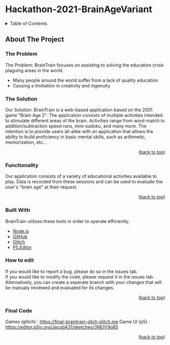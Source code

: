 # Hackathon-2021-BrainAgeVariant

<!-- TABLE OF CONTENTS -->
<details>
  <summary>Table of Contents</summary>
  <ol>
    <li>
      <a href="#about-the-project">About The Project</a>
      <ul>
        <li><a href="#built-with">Built With</a></li>
      </ul>
   <!-- </li>
    <li>
      <a href="#getting-started">Getting Started</a>
      <ul>
        <li><a href="#prerequisites">Prerequisites</a></li>
        <li><a href="#installation">Installation</a></li>
      </ul>
    </li>
    <li><a href="#usage">Usage</a></li>
    <li><a href="#roadmap">Roadmap</a></li>
    <li><a href="#contributing">Contributing</a></li>
    <li><a href="#license">License</a></li>
    <li><a href="#contact">Contact</a></li>
    <li><a href="#acknowledgments">Acknowledgments</a></li>-->
  </ol>
</details>

<!-- ABOUT THE PROJECT -->
## About The Project

### The Problem
The Problem: BrainTrain focuses on assisting to solving the education crisis plaguing areas in the world. 
* Many people around the world suffer from a lack of quality education
* Causing a limitiation in creativity and ingenuity

### The Solution
Our Solution:
BrainTrain is a web-based application based on the 2001 game "Brain Age 2". The application consists of multiple activities intended to stimulate different areas of the brain. Activities range from word-match to addition/subtraction speed runs, mini-sudoku, and many more. The intention is to provide users all-alike with an application that allows the ability to build proficiency in basic mental skills, such as arithmetic, memorization, etc... 

<p align="right">(<a href="#top">back to top</a>)</p>

### Functionality

Our application consists of a variety of educational activities available to play. Data is recorded from these sessions and can be used to evaluate the user's "brain age" at their request.

<p align="right">(<a href="#top">back to top</a>)</p>

### Built With

BrainTrain utilizes these tools in order to operate efficiently.

* [Node.js](https://nodejs.org/en/) 
* [GitHub](https://github.com/)
* [Glitch](https://glitch.com/)
* [P5.Editor](https://editor.p5js.org/)

### How to edit

<p>If you would like to report a bug, please do so in the issues tab. <br>
If you would like to modify the code, please request it in the issues tab. <br> 
Alternatively, you can create a seperate branch with your changes that will be manualy reviewed and evaluated for its changes. <br></p>

<p align="right">(<a href="#top">back to top</a>)</p>

### Final Code
Games (glitch) : https://final-braintrain-glich.glitch.me </n>
Game UI (p5) : https://editor.p5js.org/JacobA31/sketches/3NEIV9g85

<p align="right">(<a href="#top">back to top</a>)</p>

</html>
